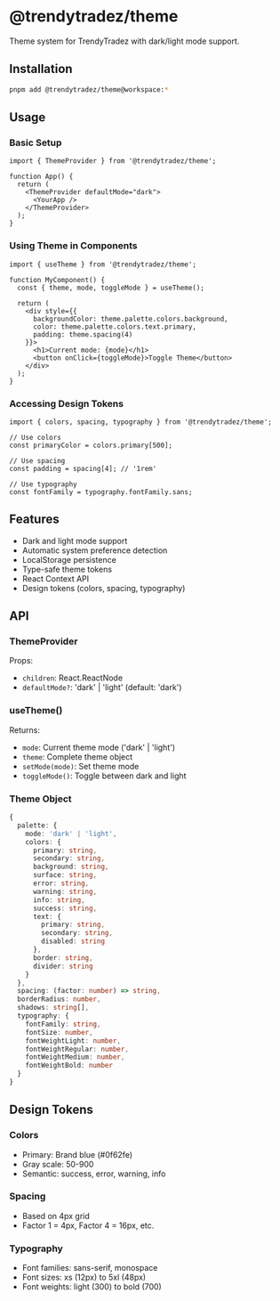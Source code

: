 # @trendytradez/theme

Theme system for TrendyTradez with dark/light mode support.

## Installation

```bash
pnpm add @trendytradez/theme@workspace:*
```

## Usage

### Basic Setup

```tsx
import { ThemeProvider } from '@trendytradez/theme';

function App() {
  return (
    <ThemeProvider defaultMode="dark">
      <YourApp />
    </ThemeProvider>
  );
}
```

### Using Theme in Components

```tsx
import { useTheme } from '@trendytradez/theme';

function MyComponent() {
  const { theme, mode, toggleMode } = useTheme();

  return (
    <div style={{ 
      backgroundColor: theme.palette.colors.background,
      color: theme.palette.colors.text.primary,
      padding: theme.spacing(4)
    }}>
      <h1>Current mode: {mode}</h1>
      <button onClick={toggleMode}>Toggle Theme</button>
    </div>
  );
}
```

### Accessing Design Tokens

```tsx
import { colors, spacing, typography } from '@trendytradez/theme';

// Use colors
const primaryColor = colors.primary[500];

// Use spacing
const padding = spacing[4]; // '1rem'

// Use typography
const fontFamily = typography.fontFamily.sans;
```

## Features

- Dark and light mode support
- Automatic system preference detection
- LocalStorage persistence
- Type-safe theme tokens
- React Context API
- Design tokens (colors, spacing, typography)

## API

### ThemeProvider

Props:
- `children`: React.ReactNode
- `defaultMode?`: 'dark' | 'light' (default: 'dark')

### useTheme()

Returns:
- `mode`: Current theme mode ('dark' | 'light')
- `theme`: Complete theme object
- `setMode(mode)`: Set theme mode
- `toggleMode()`: Toggle between dark and light

### Theme Object

```typescript
{
  palette: {
    mode: 'dark' | 'light',
    colors: {
      primary: string,
      secondary: string,
      background: string,
      surface: string,
      error: string,
      warning: string,
      info: string,
      success: string,
      text: {
        primary: string,
        secondary: string,
        disabled: string
      },
      border: string,
      divider: string
    }
  },
  spacing: (factor: number) => string,
  borderRadius: number,
  shadows: string[],
  typography: {
    fontFamily: string,
    fontSize: number,
    fontWeightLight: number,
    fontWeightRegular: number,
    fontWeightMedium: number,
    fontWeightBold: number
  }
}
```

## Design Tokens

### Colors

- Primary: Brand blue (#0f62fe)
- Gray scale: 50-900
- Semantic: success, error, warning, info

### Spacing

- Based on 4px grid
- Factor 1 = 4px, Factor 4 = 16px, etc.

### Typography

- Font families: sans-serif, monospace
- Font sizes: xs (12px) to 5xl (48px)
- Font weights: light (300) to bold (700)
